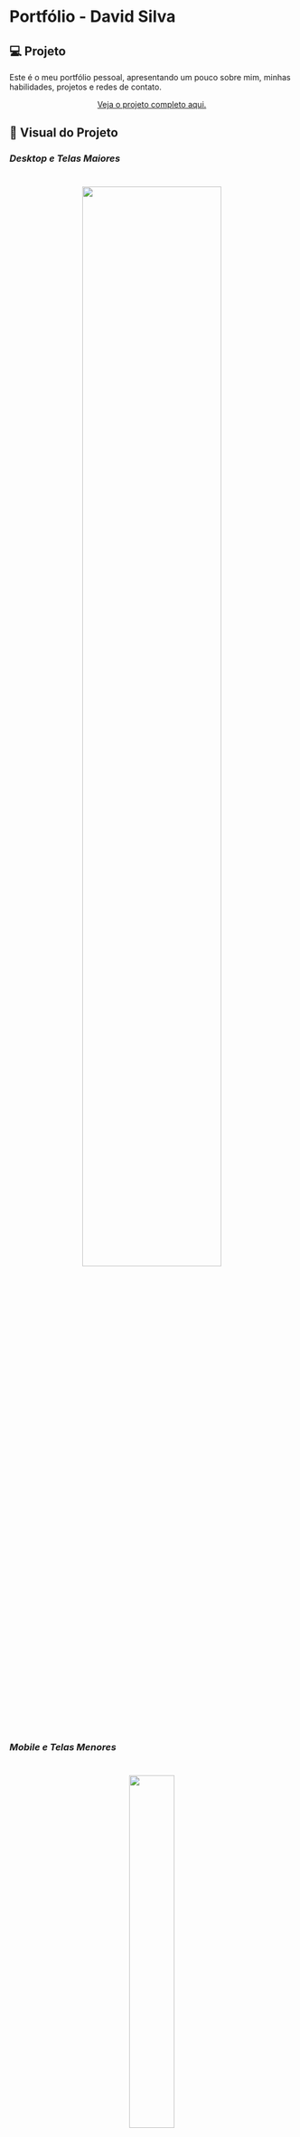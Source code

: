 # Portfólio - David Silva

## :computer: **Projeto**

Este é o meu portfólio pessoal, apresentando um pouco sobre mim, minhas habilidades, projetos e redes de contato.

<p align="center">
   <a href="https://portfolio-ds-one.vercel.app">Veja o projeto completo aqui.</a>
</p>

## :art: **Visual do Projeto**
### *Desktop e Telas Maiores*
<h1 align="center">
    <img src=".github/desktop_screenshot.gif" style="width: 70%">
</h1>

### *Mobile e Telas Menores*
<h1 align="center">
    <img src=".github/mobile_screenshot.gif" style="width: 40%">
</h1>

## :wrench: **Tecnologias**
Tecnologias utilizadas no projeto.
* HTML;
* CSS;
* [Tailwind CSS](https://tailwindcss.com);
* JavaScript;
* [Node e NPM](https://nodejs.org/);
* [Vue.js](https://vuejs.org);
* [Vite](https://vitejs.dev/);
* [Remixicon](https://remixicon.com);
* [Haikei](https://app.haikei.app);
* Visual Studio Code;
* Google Fonts.

## :memo: **Licença**

Esse projeto está sob a licença MIT.

<p align="center">
  <img alt="License" src="https://img.shields.io/static/v1?label=License&message=MIT&color=49AA26&labelColor=000000">
</p>

<p align="center">
  Feito com :purple_heart: por <a href="https://www.linkedin.com/in/davsilvam/">David Silva</a>.
</p>

---
